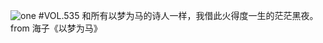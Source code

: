![one](http://image.wufazhuce.com/Fjcn-M4Htgc2ze29QLHIXfdYtstN)
#VOL.535
和所有以梦为马的诗人一样，我借此火得度一生的茫茫黑夜。from 海子《以梦为马》